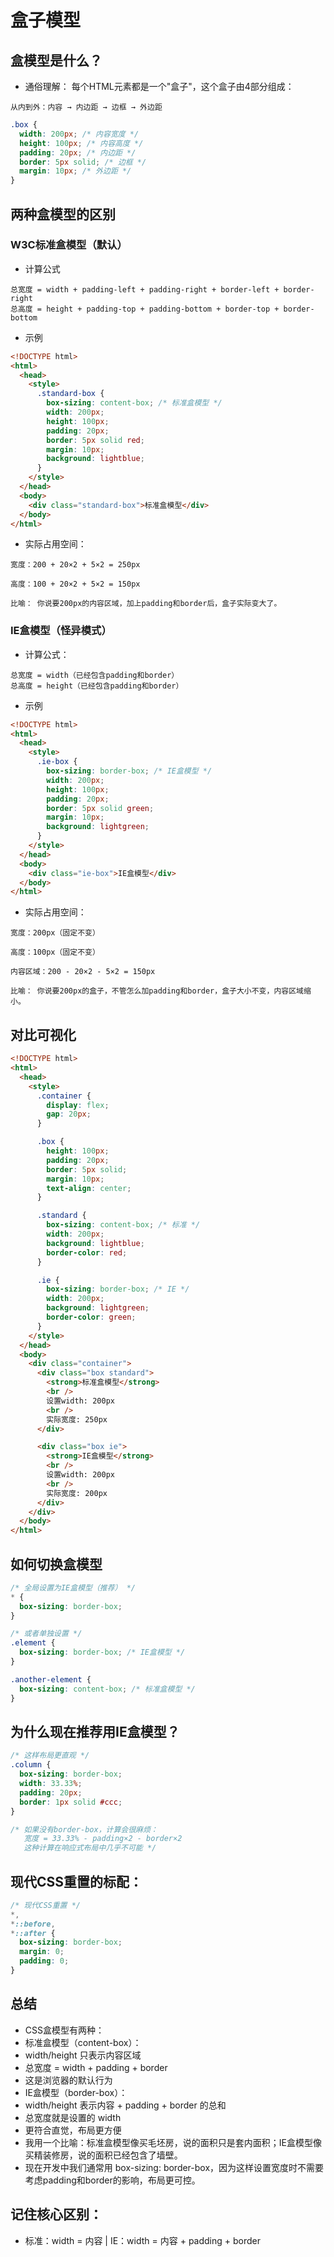 # 盒子模型

## 盒模型是什么？

- 通俗理解： 每个HTML元素都是一个"盒子"，这个盒子由4部分组成：

```text
从内到外：内容 → 内边距 → 边框 → 外边距
```

```css
.box {
  width: 200px; /* 内容宽度 */
  height: 100px; /* 内容高度 */
  padding: 20px; /* 内边距 */
  border: 5px solid; /* 边框 */
  margin: 10px; /* 外边距 */
}
```

## 两种盒模型的区别

### W3C标准盒模型（默认）

- 计算公式

```text
总宽度 = width + padding-left + padding-right + border-left + border-right
总高度 = height + padding-top + padding-bottom + border-top + border-bottom
```

- 示例

```html
<!DOCTYPE html>
<html>
  <head>
    <style>
      .standard-box {
        box-sizing: content-box; /* 标准盒模型 */
        width: 200px;
        height: 100px;
        padding: 20px;
        border: 5px solid red;
        margin: 10px;
        background: lightblue;
      }
    </style>
  </head>
  <body>
    <div class="standard-box">标准盒模型</div>
  </body>
</html>
```

- 实际占用空间：

```text
宽度：200 + 20×2 + 5×2 = 250px

高度：100 + 20×2 + 5×2 = 150px

比喻： 你说要200px的内容区域，加上padding和border后，盒子实际变大了。
```

### IE盒模型（怪异模式）

- 计算公式：

```text
总宽度 = width（已经包含padding和border）
总高度 = height（已经包含padding和border）
```

- 示例

```html
<!DOCTYPE html>
<html>
  <head>
    <style>
      .ie-box {
        box-sizing: border-box; /* IE盒模型 */
        width: 200px;
        height: 100px;
        padding: 20px;
        border: 5px solid green;
        margin: 10px;
        background: lightgreen;
      }
    </style>
  </head>
  <body>
    <div class="ie-box">IE盒模型</div>
  </body>
</html>
```

- 实际占用空间：

```text
宽度：200px（固定不变）

高度：100px（固定不变）

内容区域：200 - 20×2 - 5×2 = 150px

比喻： 你说要200px的盒子，不管怎么加padding和border，盒子大小不变，内容区域缩小。
```

## 对比可视化

```html
<!DOCTYPE html>
<html>
  <head>
    <style>
      .container {
        display: flex;
        gap: 20px;
      }

      .box {
        height: 100px;
        padding: 20px;
        border: 5px solid;
        margin: 10px;
        text-align: center;
      }

      .standard {
        box-sizing: content-box; /* 标准 */
        width: 200px;
        background: lightblue;
        border-color: red;
      }

      .ie {
        box-sizing: border-box; /* IE */
        width: 200px;
        background: lightgreen;
        border-color: green;
      }
    </style>
  </head>
  <body>
    <div class="container">
      <div class="box standard">
        <strong>标准盒模型</strong>
        <br />
        设置width: 200px
        <br />
        实际宽度: 250px
      </div>

      <div class="box ie">
        <strong>IE盒模型</strong>
        <br />
        设置width: 200px
        <br />
        实际宽度: 200px
      </div>
    </div>
  </body>
</html>
```

## 如何切换盒模型

```css
/* 全局设置为IE盒模型（推荐） */
* {
  box-sizing: border-box;
}

/* 或者单独设置 */
.element {
  box-sizing: border-box; /* IE盒模型 */
}

.another-element {
  box-sizing: content-box; /* 标准盒模型 */
}
```

## 为什么现在推荐用IE盒模型？

```css
/* 这样布局更直观 */
.column {
  box-sizing: border-box;
  width: 33.33%;
  padding: 20px;
  border: 1px solid #ccc;
}

/* 如果没有border-box，计算会很麻烦：
   宽度 = 33.33% - padding×2 - border×2 
   这种计算在响应式布局中几乎不可能 */
```

## 现代CSS重置的标配：

```css
/* 现代CSS重置 */
*,
*::before,
*::after {
  box-sizing: border-box;
  margin: 0;
  padding: 0;
}
```

## 总结

- CSS盒模型有两种：
- 标准盒模型（content-box）：
- width/height 只表示内容区域
- 总宽度 = width + padding + border
- 这是浏览器的默认行为
- IE盒模型（border-box）：
- width/height 表示内容 + padding + border 的总和
- 总宽度就是设置的 width
- 更符合直觉，布局更方便
- 我用一个比喻：标准盒模型像买毛坯房，说的面积只是套内面积；IE盒模型像买精装修房，说的面积已经包含了墙壁。
- 现在开发中我们通常用 box-sizing: border-box，因为这样设置宽度时不需要考虑padding和border的影响，布局更可控。

## 记住核心区别：

- 标准：width = 内容 | IE：width = 内容 + padding + border

